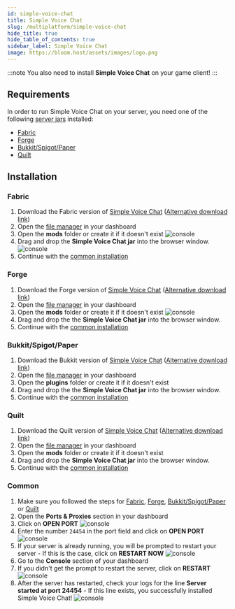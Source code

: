 ```yaml
---
id: simple-voice-chat
title: Simple Voice Chat
slug: /multiplatform/simple-voice-chat
hide_title: true
hide_table_of_contents: true
sidebar_label: Simple Voice Chat
image: https://bloom.host/assets/images/logo.png
---
```


:::note
You also need to install **Simple Voice Chat** on your game client!
:::

## Requirements

In order to run Simple Voice Chat on your server, you need one of the following [server jars](/running_a_server/updating) installed:

- [Fabric](#fabric)
- [Forge](#forge)
- [Bukkit/Spigot/Paper](#bukkitspigotpaper)
- [Quilt](#quilt)

## Installation

### Fabric

1. Download the Fabric version of [Simple Voice Chat](https://modrinth.com/mod/simple-voice-chat/versions?l=fabric) ([Alternative download link](https://www.curseforge.com/minecraft/mc-mods/simple-voice-chat/files/all?filter-game-version=2020709689%3A7499))
2. Open the [file manager](/file-manager-controls) in your dashboard
3. Open the **mods** folder or create it if it doesn't exist
![console](/imgs/plugins_and_modifications/simple_voice_chat/1.png)
4. Drag and drop the **Simple Voice Chat jar** into the browser window.
![console](/imgs/plugins_and_modifications/simple_voice_chat/2.png)
5. Continue with the [common installation](#common)

### Forge

1. Download the Forge version of [Simple Voice Chat](https://modrinth.com/mod/simple-voice-chat/versions?l=forge) ([Alternative download link](https://www.curseforge.com/minecraft/mc-mods/simple-voice-chat/files/all?filter-game-version=2020709689%3A7498))
2. Open the [file manager](/file-manager-controls) in your dashboard
3. Open the **mods** folder or create it if it doesn't exist
![console](/imgs/plugins_and_modifications/simple_voice_chat/1.png)
4. Drag and drop the the **Simple Voice Chat jar** into the browser window.
5. Continue with the [common installation](#common)

### Bukkit/Spigot/Paper

1. Download the Bukkit version of [Simple Voice Chat](https://modrinth.com/mod/simple-voice-chat/versions?l=bukkit) ([Alternative download link](https://www.curseforge.com/minecraft/bukkit-plugins/simple-voice-chat/files/all))
2. Open the [file manager](/file-manager-controls) in your dashboard
3. Open the **plugins** folder or create it if it doesn't exist
4. Drag and drop the the **Simple Voice Chat jar** into the browser window.
5. Continue with the [common installation](#common)

### Quilt

1. Download the Quilt version of [Simple Voice Chat](https://modrinth.com/mod/simple-voice-chat/versions?l=quilt) ([Alternative download link](https://www.curseforge.com/minecraft/mc-mods/simple-voice-chat/files/all?filter-game-version=2020709689%3A9153))
2. Open the [file manager](/file-manager-controls) in your dashboard
3. Open the **mods** folder or create it if it doesn't exist
4. Drag and drop the **Simple Voice Chat jar** into the browser window.
5. Continue with the [common installation](#common)

### Common

1. Make sure you followed the steps for [Fabric](#fabric), [Forge](#forge), [Bukkit/Spigot/Paper](#bukkitspigotpaper) or [Quilt](#quilt)
2. Open the **Ports & Proxies** section in your dashboard
3. Click on **OPEN PORT**
![console](/imgs/plugins_and_modifications/simple_voice_chat/3.png)
4. Enter the number `24454` in the port field and click on **OPEN PORT**
![console](/imgs/plugins_and_modifications/simple_voice_chat/4.png)
5. If your server is already running, you will be prompted to restart your server - If this is the case, click on **RESTART NOW**
![console](/imgs/plugins_and_modifications/simple_voice_chat/5.png)
6. Go to the **Console** section of your dashboard
7. If you didn't get the prompt to restart the server, click on **RESTART**
![console](/imgs/plugins_and_modifications/simple_voice_chat/6.png)
8. After the server has restarted, check your logs for the line **Server started at port 24454** - If this line exists, you successfully installed Simple Voice Chat!
![console](/imgs/plugins_and_modifications/simple_voice_chat/7.png)

